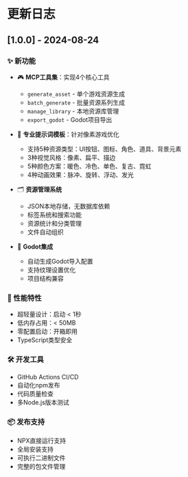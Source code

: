 # 更新日志

## [1.0.0] - 2024-08-24

### ✨ 新功能
- 🎮 **MCP工具集**：实现4个核心工具
  - `generate_asset` - 单个游戏资源生成
  - `batch_generate` - 批量资源系列生成
  - `manage_library` - 本地资源库管理
  - `export_godot` - Godot项目导出
  
- 🎨 **专业提示词模板**：针对像素游戏优化
  - 支持5种资源类型：UI按钮、图标、角色、道具、背景元素
  - 3种视觉风格：像素、扁平、描边
  - 5种颜色方案：暖色、冷色、单色、复古、霓虹
  - 4种动画效果：脉冲、旋转、浮动、发光

- 🗂️ **资源管理系统**
  - JSON本地存储，无数据库依赖
  - 标签系统和搜索功能
  - 资源统计和分类管理
  - 文件自动组织

- 🎯 **Godot集成**
  - 自动生成Godot导入配置
  - 支持纹理设置优化
  - 项目结构兼容

### 🚀 性能特性
- 超轻量设计：启动 < 1秒
- 低内存占用：< 50MB
- 零配置启动：开箱即用
- TypeScript类型安全

### 🛠️ 开发工具
- GitHub Actions CI/CD
- 自动化npm发布
- 代码质量检查
- 多Node.js版本测试

### 📦 发布支持
- NPX直接运行支持
- 全局安装支持  
- 可执行二进制文件
- 完整的包文件管理